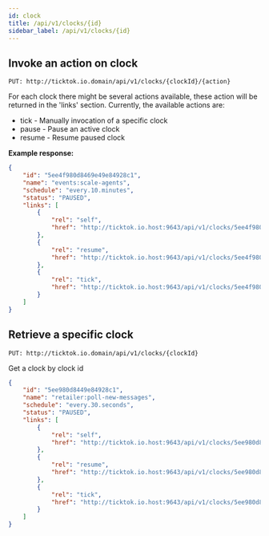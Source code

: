 ```yaml
---
id: clock 
title: /api/v1/clocks/{id}
sidebar_label: /api/v1/clocks/{id}
---
```


## Invoke an action on clock
```PUT: http://ticktok.io.domain/api/v1/clocks/{clockId}/{action}```

For each clock there might be several actions available, these action will be returned in the 'links' section. Currently, the available actions are:
* tick - Manually invocation of a specific clock
* pause - Pause an active clock
* resume - Resume paused clock


**Example response:**
```json
{
    "id": "5ee4f980d8469e49e84928c1",
    "name": "events:scale-agents",
    "schedule": "every.10.minutes",
    "status": "PAUSED",
    "links": [
        {
            "rel": "self",
            "href": "http://ticktok.io.host:9643/api/v1/clocks/5ee4f980d8469e49e84928c1"
        },
        {
            "rel": "resume",
            "href": "http://ticktok.io.host:9643/api/v1/clocks/5ee4f980d8469e49e84928c1/resume"
        },
        {
            "rel": "tick",
            "href": "http://ticktok.io.host:9643/api/v1/clocks/5ee4f980d8469e49e84928c1/tick"
        }
    ]
}
```

## Retrieve a specific clock
```PUT: http://ticktok.io.domain/api/v1/clocks/{clockId}```

Get a clock by clock id

```json
{
    "id": "5ee980d8449e84928c1",
    "name": "retailer:poll-new-messages",
    "schedule": "every.30.seconds",
    "status": "PAUSED",
    "links": [
        {
            "rel": "self",
            "href": "http://ticktok.io.host:9643/api/v1/clocks/5ee980d8449e84928c1"
        },
        {
            "rel": "resume",
            "href": "http://ticktok.io.host:9643/api/v1/clocks/5ee980d8449e84928c1/resume"
        },
        {
            "rel": "tick",
            "href": "http://ticktok.io.host:9643/api/v1/clocks/5ee980d8449e84928c1/tick"
        }
    ]
}
```


